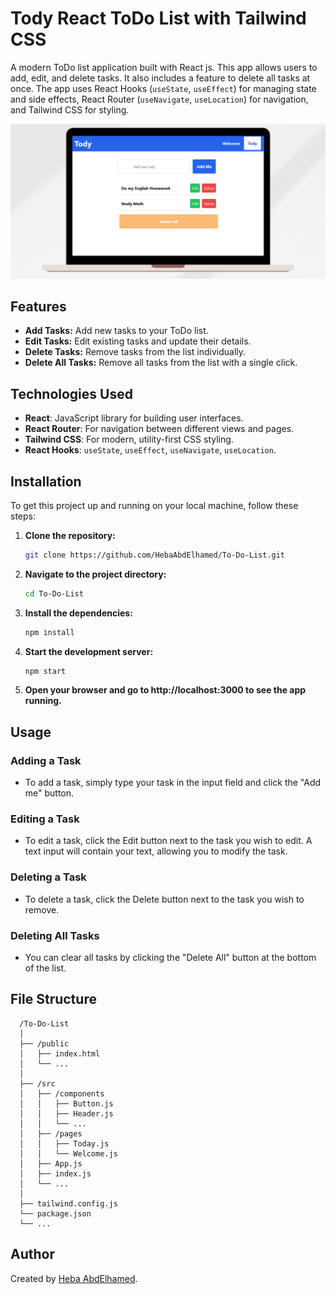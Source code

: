 # Tody React ToDo List with Tailwind CSS

A modern ToDo list application built with React js. This app allows users to add, edit, and delete tasks. It also includes a feature to delete all tasks at once. The app uses React Hooks (`useState`, `useEffect`) for managing state and side effects, React Router (`useNavigate`, `useLocation`) for navigation, and Tailwind CSS for styling.

![ToDo App Preview](./public/imagePreview.png) <!-- Add path to your image here -->

## Features

- **Add Tasks:** Add new tasks to your ToDo list.
- **Edit Tasks:** Edit existing tasks and update their details.
- **Delete Tasks:** Remove tasks from the list individually.
- **Delete All Tasks:** Remove all tasks from the list with a single click.

## Technologies Used

- **React**: JavaScript library for building user interfaces.
- **React Router**: For navigation between different views and pages.
- **Tailwind CSS**: For modern, utility-first CSS styling.
- **React Hooks**: `useState`, `useEffect`, `useNavigate`, `useLocation`.

## Installation

To get this project up and running on your local machine, follow these steps:

1. **Clone the repository:**

   ```bash
   git clone https://github.com/HebaAbdElhamed/To-Do-List.git

2. **Navigate to the project directory:**

    ```bash
    cd To-Do-List

3. **Install the dependencies:**

    ```bash
    npm install

4. **Start the development server:**

    ```bash
    npm start

5. **Open your browser and go to http://localhost:3000 to see the app running.**


## Usage

### Adding a Task
- To add a task, simply type your task in the input field and click the "Add me" button.

### Editing a Task
- To edit a task, click the Edit button next to the task you wish to edit. A text input will contain your text, allowing you to modify the task.

### Deleting a Task
- To delete a task, click the Delete button next to the task you wish to remove.

### Deleting All Tasks
- You can clear all tasks by clicking the "Delete All" button at the bottom of the list.

## File Structure
   
      /To-Do-List
      │
      ├── /public
      │   ├── index.html
      │   └── ...
      │
      ├── /src
      │   ├── /components
      │   │   ├── Button.js
      │   │   ├── Header.js
      │   │   └── ...
      │   ├── /pages
      │   │   ├── Today.js
      │   │   └── Welcome.js
      │   ├── App.js
      │   ├── index.js
      │   └── ...
      │
      ├── tailwind.config.js
      └── package.json
      └── ...

## Author
Created by [Heba AbdElhamed](https://github.com/HebaAbdElhamed).
